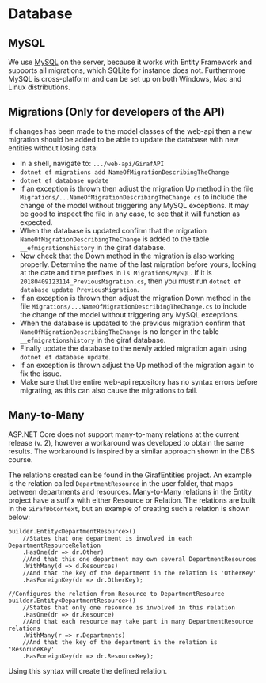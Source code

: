 # Database

## MySQL

We use [MySQL](https://en.wikipedia.org/wiki/MySQL) on the server, because it works
with Entity Framework and supports all migrations, which SQLite for instance does
not. Furthermore MySQL is cross-platform and can be set up on both Windows, Mac
and Linux distributions.

## Migrations (Only for developers of the API)

If changes has been made to the model classes of the web-api then a new migration
should be added to be able to update the database with new entities without losing
data:

- In a shell, navigate to: `.../web-api/GirafAPI`
- `dotnet ef migrations add NameOfMigrationDescribingTheChange`
- `dotnet ef database update`
- If an exception is thrown then adjust the migration Up method in the file
  `Migrations/...NameOfMigrationDescribingTheChange.cs` to include the change of
  the model without triggering any MySQL exceptions. It may be good to inspect the
  file in any case, to see that it will function as expected.
- When the database is updated confirm that the migration `NameOfMigrationDescribingTheChange`
  is added to the table `__efmigrationshistory` in the giraf database.
- Now check that the Down method in the migration is also working properly. Determine
  the name of the last migration before yours, looking at the date and time prefixes
  in `ls Migrations/MySQL`. If it is `20180409123114_PreviousMigration.cs`, then
  you must run `dotnet ef database update PreviousMigration`.
- If an exception is thrown then adjust the migration Down method in the file
  `Migrations/...NameOfMigrationDescribingTheChange.cs` to include the change of
  the model without triggering any MySQL exceptions.
- When the database is updated to the previous migration confirm that
  `NameOfMigrationDescribingTheChange` is no longer in the table `__efmigrationshistory`
  in the giraf database.
- Finally update the database to the newly added migration again using `dotnet ef database update`.
- If an exception is thrown adjust the Up method of the migration again to fix the issue.
- Make sure that the entire web-api repository has no syntax errors before migrating,
  as this can also cause the migrations to fail.

## Many-to-Many

ASP.NET Core does not support many-to-many relations at the current release (v. 2),
however a workaround was developed to obtain the same results. The workaround is
inspired by a similar approach shown in the DBS course.

The relations created can be found in the GirafEntities project. An example is the
relation called ```DepartmentResource``` in the user folder, that maps between departments and resources.
Many-to-Many relations in the Entity project have a suffix with either Resource or Relation.
The relations are built in the ```GirafDbContext```, but an example of creating
such a relation is shown below:

```Csharp
builder.Entity<DepartmentResource>()
    //States that one department is involved in each DepartmentResourceRelation
    .HasOne(dr => dr.Other)
    //And that this one department may own several DepartmentResources
    .WithMany(d => d.Resources)
    //And that the key of the department in the relation is 'OtherKey'
    .HasForeignKey(dr => dr.OtherKey);

//Configures the relation from Resource to DepartmentResource
builder.Entity<DepartmentResource>()
    //States that only one resource is involved in this relation
    .HasOne(dr => dr.Resource)
    //And that each resource may take part in many DepartmentResource relations
    .WithMany(r => r.Departments)
    //And that the key of the department in the relation is 'ResoruceKey'
    .HasForeignKey(dr => dr.ResourceKey);
```

Using this syntax will create the defined relation.
